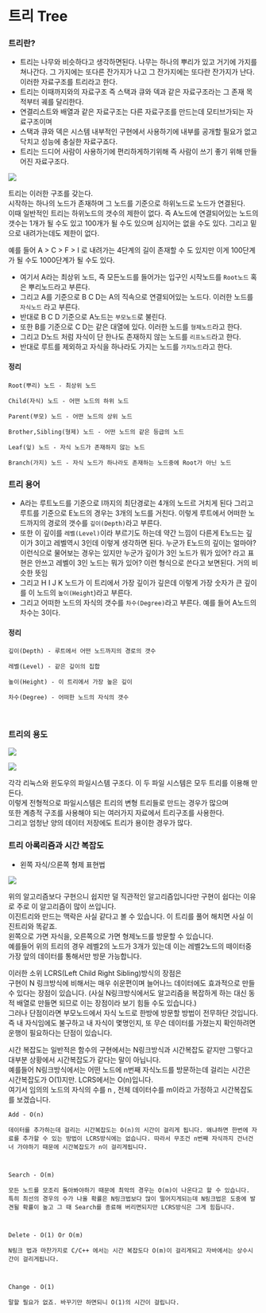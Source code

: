 # 트리 Tree

### 트리란?
- 트리는 나무와 비슷하다고 생각하면된다. 나무는 하나의 뿌리가 있고 거기에 가지를 쳐나간다. 그 가지에는 또다른 잔가지가 나고 그 잔가지에는 또다란 잔가지가 난다. 이러한 자료구조를 트리라고 한다.
- 트리는 이때까지와의 자료구조 즉 스택과 큐와 덱과 같은 자료구조라는 그 존재 목적부터 궤를 달리한다.
- 연결리스트와 배열과 같은 자료구조는 다른 자료구조를 만드는데 모티브가되는 자료구조이며
- 스택과 큐와 덱은 시스템 내부적인 구현에서 사용하기에 내부를 공개할 필요가 없고 닥치고 성능에 충실한 자료구죠다.
- 트리는 드디어 사람이 사용하기에 편리하게하기위해 즉 사람이 쓰기 좋기 위해 만들어진 자료구조다.

![](./image/tree.png)

트리는 이러한 구조를 갖는다.  
시작하는 하나의 노드가 존재하며 그 노드를 기준으로 하위노드로 노드가 연결된다.  
이때 일반적인 트리는 하위노드의 갯수의 제한이 없다. 즉 A노드에 연결되어있는 노드의 갯수는 1개가 될 수도 있고 100개가 될 수도 있으며 심지어는 없을 수도 있다. 그리고 밑으로 내려가는데도 제한이 없다.  
  
예를 들어 A > C > F > I 로 내려가는 4단계의 길이 존재할 수 도 있지만 이게 100단계가 될 수도 1000단계가 될 수도 있다. 
- 여기서 A라는 최상위 노드, 즉 모든노드를 들어가는 입구인 시작노드를 `Root노드` 혹은 뿌리노드라고 부른다. 
- 그리고 A를 기준으로 B C D는 A의 직속으로 연결되어있는 노드다. 이러한 노드를 `자식노드` 라고 부른다. 
- 반대로 B C D 기준으로 A노드는 `부모노드`로 불린다.
- 또한 B를 기준으로 C D는 같은 대열에 있다. 이러한 노드를 `형제노드`라고 한다.
- 그리고 D노드 처럼 자식이 단 한나도 존재하지 않는 노드를 `리프노드`라고 한다.
- 반대로 루트를 제외하고 자식을 하나라도 가지는 노드를 `가지노드`라고 한다.

#### 정리
```
Root(뿌리) 노드 - 최상위 노드

Child(자식) 노드 - 어떤 노드의 하위 노드

Parent(부모) 노드 - 어떤 노드의 상위 노드

Brother,Sibling(형제) 노드 - 어떤 노드의 같은 등급의 노드

Leaf(잎) 노드 - 자식 노드가 존재하지 않는 노드

Branch(가지) 노드 - 자식 노드가 하나라도 존재하는 노드중에 Root가 아닌 노드
```

### 트리 용어

- A라는 루트노드를 기준으로 I까지의 최단경로는 4개의 노드르 거치게 된다 그리고 루트를 기준으로 E노드의 경우는 3개의 노드를 거친다. 이렇게 루트에서 어떠한 노드까지의 경로의 갯수를 `깊이(Depth)`라고 부른다.
- 또한 이 깊이를 `레벨(Level)`이라 부르기도 하는데 약간 느낌이 다른게 E노드는 깊이가 3이고 레벨역시 3인데 이렇게 생각하면 된다. 누군가 E노드의 깊이는 얼마야? 이런식으로 물어보는 경우는 있지만 누군가 깊이가 3인 노드가 뭐가 있어? 라고 표현은 안쓰고 레벨이 3인 노드는 뭐가 있어? 이런 형식으로 쓴다고 보면된다. 거의 비슷한 뜻임
- 그리고 H I J K 노드가 이 트리에서 가장 깊이가 깊은데 이렇게 가장 숫자가 큰 깊이를 이 노드의 `높이(Height`)라고 부른다.
- 그리고 어떠한 노드의 자식의 갯수를 `차수(Degree)`라고 부른다. 예를 들어 A노드의 차수는 3이다.

#### 정리
```
깊이(Depth) - 루트에서 어떤 노드까지의 경로의 갯수

레벨(Level) - 같은 깊이의 집합

높이(Height) - 이 트리에서 가장 높은 깊이

차수(Degree) - 어떠한 노드의 자식의 갯수 
```

<br>

### 트리의 용도

![](./image/linuxtree.png)

![](./image/windowtree.gif)

각각 리눅스와 윈도우의 파일시스템 구조다. 이 두 파일 시스템은 모두 트리를 이용해 만든다.  
이렇게 전형적으로 파일시스템은 트리의 변형 트리들로 만드는 경우가 많으며  
또한 계층적 구조를 사용해야 되는 여러가지 자료에서 트리구조를 사용한다.  
그리고 엄청난 양의 데이터 저장에도 트리가 용이한 경우가 많다.

### 트리 아록리즘과 시간 복잡도

- 왼쪽 자식/으론쪽 형제 표현법

![](./image/express.jpeg)


위의 알고리즘보다 구현으니 쉽지만 덜 직관적인 알고리즘입니다만 구현이 쉽다는 이유로 주로 이 알고리즘이 많이 쓰입니다.  
이진트리와 만드는 맥락은 사실 같다고 볼 수 있습니다. 이 트리를 풀어 해치면 사실 이진트리와 똑같죠.  
왼쪽으로 가면 자식을, 오른쪽으로 가면 형제노드를 방문할 수 있습니다.  
예를들어 위의 트리의 경우 레벨2의 노드가 3개가 있는데 이는 레벨2노드의 떼이터중 가장 앞의 데이터를 통해서만 방문 가능합니다.  
  
이러한 소위 LCRS(Left Child Right Sibling)방식의 장점은  
구현이 N 링크방식에 비해서는 매우 쉬운편이며 늘어나느 데이터에도 효과적으로 만들 수 있다는 장점이 있습니다. (사실 N링크방식에서도 알고리즘을 복잡하게 하는 대신 동적 배열로 만들면 되므로 이는 장점이라 보기 힘들 수도 있습니다.)  
그러나 단점이라면 부모노드에서 자식 노드로 한방에 방문할 방법이 전무하단 것입니다.  
즉 내 자식임에도 불구하고 내 자식이 몇명인지, 또 무슨 데이터를 가졌는지 확인하려면 운행이 필요하다는 단점이 있습니다.  
  
시간 복잡도는 일반적은 함수의 구현에서는 N링크방식과 시간복잡도 같지만 그렇다고 대부분 상황에서 시간복잡도가 같다는 말이 아닙니다.  
예를들어 N링크방식에서는 어떤 노드에 n번째 자식노드를 방문하는데 걸리는 시간은 시간복잡도가 O(1)지만. LCRS에서는 O(n)입니다.  
여기서 임의의 노드의 자식의 수를 n , 전체 데이터수를 m이라고 가정하고 시간복잡도를 보겠습니다.

```
Add - O(n)

데이터를 추가하는데 걸리는 시간복잡도는 O(n)의 시간이 걸리게 됩니다. 왜냐하면 한번에 자료를 추가할 수 있는 방법이 LCRS방식에는 없습니다. 따라서 무조건 n번째 자식까지 건너건너 가야하기 때문에 시간복잡도가 n이 걸리게됩니다.



Search - O(m)

모든 노드를 모조리 돌아봐야하기 때문에 최악의 경우는 O(m)이 나온다고 할 수 있습니다. 특히 최선의 경우의 수가 나올 확률은 N링크법보다 많이 떨어지게되는데 N링크법은 도중에 발견될 확률이 높고 그 때 Search를 종료해 버리면되지만 LCRS방식은 그게 힘듭니다.



Delete - O(1) Or O(m)

N링크 법과 마찬가지로 C/C++ 에서는 시간 복잡도다 O(m)이 걸리게되고 자바에서는 상수시간이 걸리게됩니다. 



Change - O(1)

말할 필요가 없죠. 바꾸기만 하면되니 O(1)의 시간이 걸립니다.
```